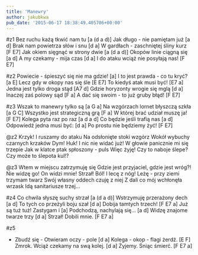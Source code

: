 ```yaml
---
title: 'Manewry'
author: jakubkwa
pub_date: '2015-06-17 18:38:49.405706+00:00'
---
```


#z1
Bez ruchu każą tkwić nam tu [a (d a d)]
Jak długo - nie pamiętam już [a d]
Brak nam powietrza słów i snu [d a]
W gardłach - zaschniętej śliny kurz [F E7]
Jak okiem sięgnąć w strony dwie [a (d a d)]
Okopów linie ciągną się [a d]
A my czekamy - mija czas [d a]
I do ataku wciąż nie posyłają nas! [F E7]

#z2
Powiecie - śpieszyć się nie ma gdzie! [a]
I to jest prawda - co tu kryć? [a E]
Lecz gdy w okopy nas się śle [E E7]
To kiedyś atak musi być! [E7 a]
Jedna jest tylko droga stąd [A7 d]
Gdzie horyzonty wrogie się mglą [d a]
Inaczej zaś polowy sąd [F a]
A dać się swoim - to już gruby błąd! [F E7]

#z3
Wszak to manewry tylko są [a G a]
Na wzgórzach lornet błyszczą szkła [a G C]
Wszystko jest strategiczną grą [F a]
W której brać udział muszę ja! [F E7]
Kolega pyta raz po raz [a d a d]
Co będzie jeśli trafią nas [a d]
Odpowiedź jedna musi być: [d a]
Po prostu nie będziemy żyć! [F E7]

@z2
Krzyk! I ruszamy do ataku
Na odsłonięte stoki wzgórz
Wokół wybuchy czarnych krzaków
Dym! Huk! I nic nie widać już!
W głowie panicznie mi się trzepie
Jak w klatce ptak spłoszony - puls
Więc żyję! Czy to naboje ślepe?
Czy może to ślepota kul!?

@z3
Wtem w miejscu zatrzymuję się
Gdzie jest przyjaciel, gdzie jest wróg?!
Nie widzę go! On widzi mnie!
Strzał! Ból! I lecę z nóg!
Leżę - przy ziemi trzymam twarz
Swój własny oddech czuję z niej
Z dali co mój wchłonęła wrzask
Idą sanitariusze trzej...

#z4
Co chwila słyszę suchy strzał [a (d a d)]
Wstrzymuję przerażony dech [a d]
To tych co przeżyli boju szał [d a]
Dobija tamtych trzech! [F E7 a]
Już są tuż tuż! Zastygam i [a]
Podchodzą, nachylają się... [a d]
Widzę znajome twarze trzy [d a]
Strzał! Dobili mnie. [F E7 a]

#z5
- Zbudź się - Otwieram oczy - pole [d a]
Kolega - okop - flagi żerdź. [E F]
Zmrok. Wciąż czekamy na swą kolej. [d a]
Żyjemy. Śniąc śmierć. [F E7 a]